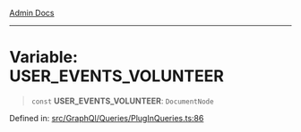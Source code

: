 [Admin Docs](/)

***

# Variable: USER\_EVENTS\_VOLUNTEER

> `const` **USER\_EVENTS\_VOLUNTEER**: `DocumentNode`

Defined in: [src/GraphQl/Queries/PlugInQueries.ts:86](https://github.com/PalisadoesFoundation/talawa-admin/blob/main/src/GraphQl/Queries/PlugInQueries.ts#L86)
